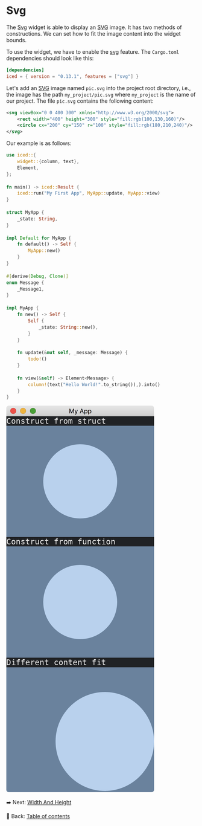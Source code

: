# Svg

The [Svg](https://docs.rs/iced/0.12.1/iced/widget/svg/struct.Svg.html) widget is able to display an [SVG](https://en.wikipedia.org/wiki/SVG) image.
It has two methods of constructions.
We can set how to fit the image content into the widget bounds.

To use the widget, we have to enable the [svg](https://docs.rs/crate/iced/0.12.1/features#svg) feature.
The `Cargo.toml` dependencies should look like this:

```toml
[dependencies]
iced = { version = "0.13.1", features = ["svg"] }
```

Let's add an [SVG](https://en.wikipedia.org/wiki/SVG) image named `pic.svg` into the project root directory, i.e., the image has the path `my_project/pic.svg` where `my_project` is the name of our project.
The file `pic.svg` contains the following content:

```svg
<svg viewBox="0 0 400 300" xmlns="http://www.w3.org/2000/svg">
    <rect width="400" height="300" style="fill:rgb(100,130,160)"/>
    <circle cx="200" cy="150" r="100" style="fill:rgb(180,210,240)"/>
</svg>
```

Our example is as follows:

```rust
use iced::{
    widget::{column, text},
    Element,
};

fn main() -> iced::Result {
    iced::run("My First App", MyApp::update, MyApp::view)
}

struct MyApp {
    _state: String,
}

impl Default for MyApp {
    fn default() -> Self {
        MyApp::new()
    }
}

#[derive(Debug, Clone)]
enum Message {
    _Message1,
}

impl MyApp {
    fn new() -> Self {
        Self {
            _state: String::new(),
        }
    }
  
    fn update(&mut self, _message: Message) {
        todo!()
    }
  
    fn view(&self) -> Element<Message> {
        column!(text("Hello World!".to_string()),).into()
    }
}
```

![Svg](./pic/svg.png)

:arrow_right:  Next: [Width And Height](./width_and_height.md)

:blue_book: Back: [Table of contents](./../README.md)
